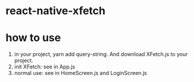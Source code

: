 # react-native-xfetch

# how to use

1. in your project, yarn add query-string. And download XFetch.js to your project.
2. init XFetch: see in App.js
3. normal use: see in HomeScreen.js and LoginScreen.js
